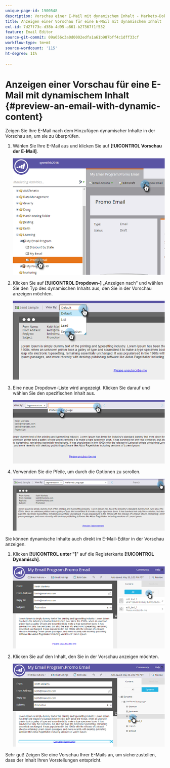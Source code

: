 ```yaml
---
unique-page-id: 1900548
description: Vorschau einer E-Mail mit dynamischem Inhalt - Marketo-Dokumente - Produktdokumentation
title: Anzeigen einer Vorschau für eine E-Mail mit dynamischem Inhalt
exl-id: 7d27f73c-d38b-4d95-a861-b27367f1f532
feature: Email Editor
source-git-commit: 09a656c3a0d0002edfa1a61b987bff4c1dff33cf
workflow-type: tm+mt
source-wordcount: '115'
ht-degree: 11%

---
```


# Anzeigen einer Vorschau für eine E-Mail mit dynamischem Inhalt {#preview-an-email-with-dynamic-content}

Zeigen Sie Ihre E-Mail nach dem Hinzufügen dynamischer Inhalte in der Vorschau an, um sie zu überprüfen.

1. Wählen Sie Ihre E-Mail aus und klicken Sie auf **[!UICONTROL Vorschau der E-Mail]**.

   ![](assets/one-3.png)

1. Klicken Sie auf **[!UICONTROL Dropdown-]** „Anzeigen nach“ und wählen Sie den Typ des dynamischen Inhalts aus, den Sie in der Vorschau anzeigen möchten.

   ![](assets/two-3.png)

1. Eine neue Dropdown-Liste wird angezeigt. Klicken Sie darauf und wählen Sie den spezifischen Inhalt aus.

   ![](assets/three-2.png)

1. Verwenden Sie die Pfeile, um durch die Optionen zu scrollen.

   ![](assets/four-1.png)

Sie können dynamische Inhalte auch direkt im E-Mail-Editor in der Vorschau anzeigen.

1. Klicken **[!UICONTROL unter &quot;]**&quot; auf die Registerkarte **[!UICONTROL Dynamisch]**.

   ![](assets/five-1.png)

1. Klicken Sie auf den Inhalt, den Sie in der Vorschau anzeigen möchten.

   ![](assets/six.png)

Sehr gut! Zeigen Sie eine Vorschau Ihrer E-Mails an, um sicherzustellen, dass der Inhalt Ihren Vorstellungen entspricht.
